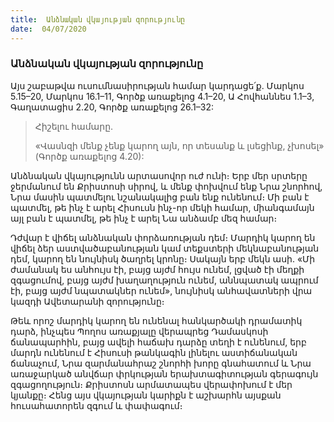 ```yaml
---
title:  Անձնական վկայության զորությունը
date:  04/07/2020
---
```


### Անձնական վկայության զորությունը
Այս շաբաթվա ուսումնասիրության համար կարդացե՛ք. Մարկոս 5.15–20, Մարկոս 16.1–11, Գործք առաքելոց 4.1–20, Ա Հովհաննես 1.1–3, Գաղատացիս 2.20, Գործք առաքելոց 26.1–32:

> <p>Հիշելու համարը.<p>
> «Վասնզի մենք չենք կարող այն, որ տեսանք և լսեցինք, չխոսել» (Գործք առաքելոց 4.20):

Անձնական վկայությունն արտասովոր ուժ ունի։ Երբ մեր սրտերը ջերմանում են Քրիստոսի սիրով, և մենք փոխվում ենք Նրա շնորհով, Նրա մասին պատմելու նշանակալից բան ենք ունենում։ Մի բան է պատմել, թե ինչ է արել Հիսուսն ինչ-որ մեկի համար, միանգամայն այլ բան է պատմել, թե ինչ է արել Նա անձամբ մեզ համար։

Դժվար է վիճել անձնական փորձառության դեմ։ Մարդիկ կարող են վիճել ձեր աստվածաբանության կամ տեքստերի մեկնաբանության դեմ, կարող են նույնիսկ ծաղրել կրոնը։ Սակայն երբ մեկն ասի. «Մի ժամանակ ես անհույս էի, բայց այժմ հույս ունեմ, լցված էի մեղքի զգացումով, բայց այժմ խաղաղություն ունեմ, աննպատակ ապրում էի, բայց այժմ նպատակներ ունեմ», նույնիսկ անհավատների վրա կազդի Ավետարանի զորությունը։

Թեև որոշ մարդիկ կարող են ունենալ հանկարծակի դրամատիկ դարձ, ինչպես Պողոս առաքյալը վերապրեց Դամասկոսի ճանապարհին, բայց ավելի հաճախ դարձը տեղի է ունենում, երբ մարդն ունենում է Հիսուսի թանկագին լինելու աստիճանական ճանաչում, Նրա զարմանահրաշ շնորհի խորը գնահատում և Նրա առաջարկած անվճար փրկության երախտագիտության գերագույն զգացողություն։ Քրիստոսն արմատապես վերափոխում է մեր կյանքը։ Հենց այս վկայության կարիքն է աշխարհն այսքան հուսահատորեն զգում և փափագում։